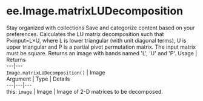  
#  ee.Image.matrixLUDecomposition
Stay organized with collections  Save and categorize content based on your preferences. 
Calculates the LU matrix decomposition such that P×input=L×U, where L is lower triangular (with unit diagonal terms), U is upper triangular and P is a partial pivot permutation matrix. The input matrix must be square. Returns an image with bands named 'L', 'U' and 'P'. Usage | Returns  
---|---  
`Image.matrixLUDecomposition()` | Image  
Argument | Type | Details  
---|---|---  
this: `image` | Image | Image of 2-D matrices to be decomposed.  
